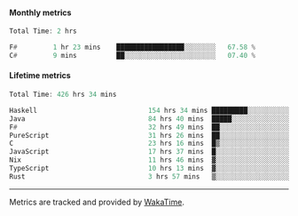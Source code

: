 #### Monthly metrics
<!--START_SECTION:wakamonthly-->

```asm
Total Time: 2 hrs

F#         1 hr 23 mins    █████████████████░░░░░░░░   67.58 %
C#         9 mins          ██░░░░░░░░░░░░░░░░░░░░░░░   07.40 %
```

<!--END_SECTION:wakamonthly-->
#### Lifetime metrics
<!--START_SECTION:wakalifetime-->

```asm
Total Time: 426 hrs 34 mins

Haskell                            154 hrs 34 mins █████████░░░░░░░░░░░░░░░░   36.13 %
Java                               84 hrs 40 mins  █████░░░░░░░░░░░░░░░░░░░░   19.79 %
F#                                 32 hrs 49 mins  ██░░░░░░░░░░░░░░░░░░░░░░░   07.67 %
PureScript                         31 hrs 26 mins  ██░░░░░░░░░░░░░░░░░░░░░░░   07.35 %
C                                  23 hrs 16 mins  █▒░░░░░░░░░░░░░░░░░░░░░░░   05.44 %
JavaScript                         17 hrs 37 mins  █░░░░░░░░░░░░░░░░░░░░░░░░   04.12 %
Nix                                11 hrs 46 mins  ▓░░░░░░░░░░░░░░░░░░░░░░░░   02.75 %
TypeScript                         10 hrs 13 mins  ▓░░░░░░░░░░░░░░░░░░░░░░░░   02.39 %
Rust                               3 hrs 57 mins   ▒░░░░░░░░░░░░░░░░░░░░░░░░   00.93 %
```

<!--END_SECTION:wakalifetime-->

---

Metrics are tracked and provided by [WakaTime](https://github.com/athul/waka-readme).
